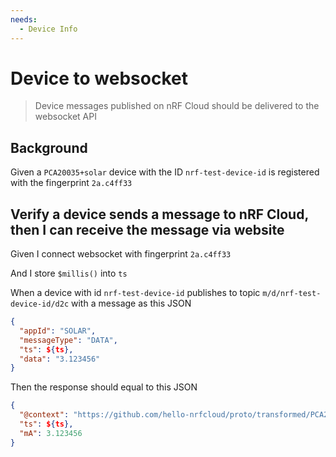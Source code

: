 ```yaml
---
needs:
  - Device Info
---
```


# Device to websocket

> Device messages published on nRF Cloud should be delivered to the websocket
> API

## Background

Given a `PCA20035+solar` device with the ID `nrf-test-device-id` is registered
with the fingerprint `2a.c4ff33`

## Verify a device sends a message to nRF Cloud, then I can receive the message via website

Given I connect websocket with fingerprint `2a.c4ff33`

And I store `$millis()` into `ts`

When a device with id `nrf-test-device-id` publishes to topic
`m/d/nrf-test-device-id/d2c` with a message as this JSON

```json
{
  "appId": "SOLAR",
  "messageType": "DATA",
  "ts": ${ts},
  "data": "3.123456"
}
```

Then the response should equal to this JSON

```json
{
  "@context": "https://github.com/hello-nrfcloud/proto/transformed/PCA20035%2Bsolar/gain",
  "ts": ${ts},
  "mA": 3.123456
}
```
